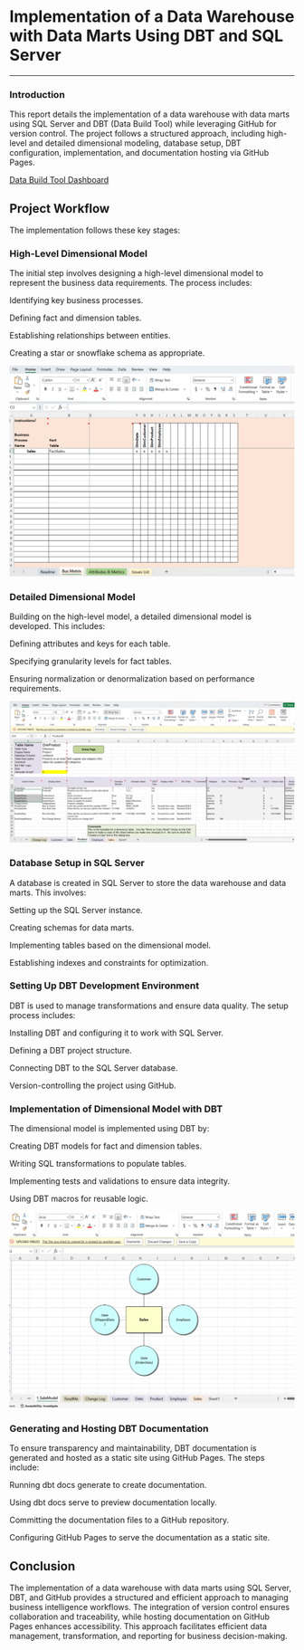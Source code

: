 # Implementation of a Data Warehouse with Data Marts Using DBT and SQL Server
***

### Introduction
This report details the implementation of a data warehouse with data marts using SQL Server and DBT (Data Build Tool) while leveraging GitHub for version control. The project follows a structured approach, including high-level and detailed dimensional modeling, database setup, DBT configuration, implementation, and documentation hosting via GitHub Pages.

<a href="./docs/dbtpipeline/index.html"  target="_blank"> Data Build Tool Dashboard   </a>


## Project Workflow

The implementation follows these key stages:
###  High-Level Dimensional Model

The initial step involves designing a high-level dimensional model to represent the business data requirements. The process includes:

Identifying key business processes.

Defining fact and dimension tables.

Establishing relationships between entities.

Creating a star or snowflake schema as appropriate.

![](./docs/dwworksheet/BusMatrx.png)


###  Detailed Dimensional Model

Building on the high-level model, a detailed dimensional model is developed. This includes:

Defining attributes and keys for each table.

Specifying granularity levels for fact tables.

Ensuring normalization or denormalization based on performance requirements.

![](./docs/dwworksheet/Screenshot%202025-03-22%20125042.png)



### Database Setup in SQL Server

A database is created in SQL Server to store the data warehouse and data marts. This involves:

Setting up the SQL Server instance.

Creating schemas for data marts.

Implementing tables based on the dimensional model.

Establishing indexes and constraints for optimization.

### Setting Up DBT Development Environment

DBT is used to manage transformations and ensure data quality. The setup process includes:

Installing DBT and configuring it to work with SQL Server.

Defining a DBT project structure.

Connecting DBT to the SQL Server database.

Version-controlling the project using GitHub.


### Implementation of Dimensional Model with DBT

The dimensional model is implemented using DBT by:

Creating DBT models for fact and dimension tables.

Writing SQL transformations to populate tables.

Implementing tests and validations to ensure data integrity.

Using DBT macros for reusable logic.

![](./docs/dwworksheet/salesModel.png)


### Generating and Hosting DBT Documentation

To ensure transparency and maintainability, DBT documentation is generated and hosted as a static site using GitHub Pages. The steps include:

Running dbt docs generate to create documentation.

Using dbt docs serve to preview documentation locally.

Committing the documentation files to a GitHub repository.

Configuring GitHub Pages to serve the documentation as a static site.



## Conclusion

The implementation of a data warehouse with data marts using SQL Server, DBT, and GitHub provides a structured and efficient approach to managing business intelligence workflows. The integration of version control ensures collaboration and traceability, while hosting documentation on GitHub Pages enhances accessibility. This approach facilitates efficient data management, transformation, and reporting for business decision-making.
